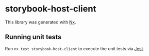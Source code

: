# storybook-host-client

This library was generated with [Nx](https://nx.dev).

## Running unit tests

Run `nx test storybook-host-client` to execute the unit tests via [Jest](https://jestjs.io).
